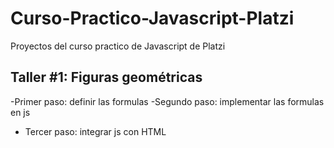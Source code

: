 # Curso-Practico-Javascript-Platzi
Proyectos del curso practico de Javascript de Platzi

## Taller #1: Figuras geométricas

-Primer paso: definir las formulas
-Segundo paso: implementar las formulas en js
- Tercer paso: integrar js con HTML